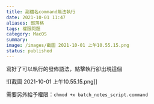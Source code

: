 ```yaml
---
title: 副檔名command無法執行
date: 2021-10-01 11:47
aliases: 部落格 
tags: 權限問題
category: MacOS
summary: 
image: /images/截圖 2021-10-01 上午10.55.15.png
status: published
---
```


寫好了可以執行的發佈語法，點擊執行卻出現這個

![[截圖 2021-10-01 上午10.55.15.png]]


需要另外給予權限：`chmod +x batch_notes_script.command`